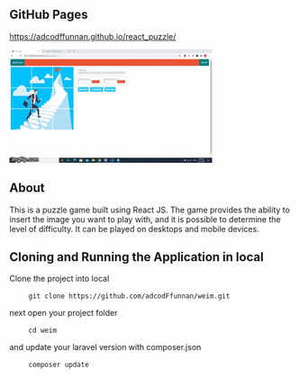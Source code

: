 <h2>GitHub Pages</h2>
<a href="https://adcodffunnan.github.io/react_puzzle/">https://adcodffunnan.github.io/react_puzzle/</a><br/>

![](demo/react_puzzle.gif)

<h2>About</h2>
<p>
This is a puzzle game built using React JS. The game provides the ability to insert the image you want to play with, and it is possible to determine the level of difficulty. It can be played on desktops and mobile devices.
</p>

<h2>Cloning and Running the Application in local</h2>
<p>Clone the project into local</p>

<pre>
	<code class="language-bash">git clone https://github.com/adcodFfunnan/weim.git</code>
</pre>
<p>next open your project folder</p>
<pre>
	<code class="language-bash">cd weim</code>
</pre>
<p>and update your laravel version with composer.json</p>
<pre>
	<code class="language-bash">composer update</code>
</pre>








